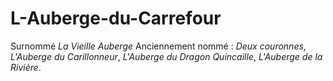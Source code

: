 # L-Auberge-du-Carrefour

Surnommé *La Vieille Auberge*
Anciennement nommé : *Deux couronnes*, *L'Auberge du Carillonneur*, *L'Auberge du Dragon Quincaille*, *L'Auberge de la Rivière*.